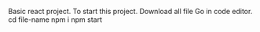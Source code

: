 Basic react project.
To start this project.
Download all file
Go in code editor.
cd file-name
npm i 
npm start
